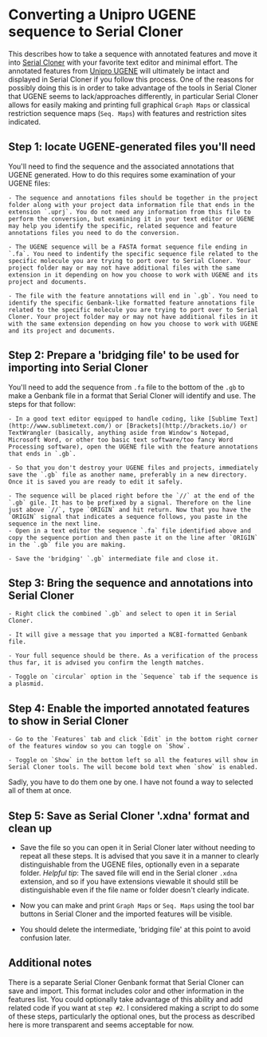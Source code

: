 # Converting a Unipro UGENE sequence to Serial Cloner

This describes how to take a sequence with annotated features and move it into [Serial Cloner](http://serialbasics.free.fr/Serial_Cloner.html) with your favorite text editor and minimal effort. The annotated features from [Unipro UGENE](http://ugene.unipro.ru/) will ultimately be intact and displayed in Serial Cloner if you follow this process. One of the reasons for possibly doing this is in order to take advantage of the tools in Serial Cloner that UGENE seems to lack/approaches differently, in particular Serial Cloner allows for easily making and printing full graphical `Graph Maps` or classical restriction sequence maps (`Seq. Maps`) with features and restriction sites indicated.


## Step 1: locate UGENE-generated files you'll need

You'll need to find the sequence and the associated annotations that UGENE generated. How to do this requires some examination of your UGENE files:

	- The sequence and annotations files should be together in the project folder along with your project data information file that ends in the extension `.uprj`. You do not need any information from this file to perform the conversion, but examining it in your text editor or UGENE may help you identify the specific, related sequence and feature annotations files you need to do the conversion.

	- The UGENE sequence will be a FASTA format sequence file ending in `.fa`. You need to indentify the specific sequence file related to the specific molecule you are trying to port over to Serial Cloner. Your project folder may or may not have additional files with the same extension in it depending on how you choose to work with UGENE and its project and documents.

	- The file with the feature annotations will end in `.gb`. You need to identify the specific Genbank-like formatted feature annotations file related to the specific molecule you are trying to port over to Serial Cloner. Your project folder may or may not have additional files in it with the same extension depending on how you choose to work with UGENE and its project and documents.

## Step 2: Prepare a 'bridging file' to be used for importing into Serial Cloner

You'll need to add the sequence from `.fa` file to the bottom of the `.gb` to make a Genbank file in a format that Serial Cloner will identify and use. The steps for that follow:

	- In a good text editor equipped to handle coding, like [Sublime Text](http://www.sublimetext.com/) or [Brackets](http://brackets.io/) or TextWrangler (basically, anything aside from Window's Notepad, Microsoft Word, or other too basic text software/too fancy Word Processing software), open the UGENE file with the feature annotations that ends in `.gb`.

	- So that you don't destroy your UGENE files and projects, immediately save the `.gb` file as another name, preferably in a new directory. Once it is saved you are ready to edit it safely.

	- The sequence will be placed right before the `//` at the end of the `.gb` gile. It has to be prefixed by a signal. Therefore on the line just above `//`, type `ORIGIN` and hit return. Now that you have the `ORIGIN` signal that indicates a sequence follows, you paste in the sequence in the next line.
	- Open in a text editor the sequence `.fa` file identified above and copy the sequence portion and then paste it on the line after `ORIGIN` in the `.gb` file you are making.

	- Save the 'bridging' `.gb` intermediate file and close it.


## Step 3: Bring the sequence and annotations into Serial Cloner

	- Right click the combined `.gb` and select to open it in Serial Cloner.

	- It will give a message that you imported a NCBI-formatted Genbank file.

	- Your full sequence should be there. As a verification of the process thus far, it is advised you confirm the length matches.

	- Toggle on `circular` option in the `Sequence` tab if the sequence is a plasmid.

## Step 4: Enable the imported annotated features to show in Serial Cloner

	- Go to the `Features` tab and click `Edit` in the bottom right corner of the features window so you can toggle on `Show`.

	- Toggle on `Show` in the bottom left so all the features will show in Serial Cloner tools. The will become bold text when `show` is enabled.

Sadly, you have to do them one by one. I have not found a way to selected all of them at once.

## Step 5: Save as Serial Cloner '.xdna' format and clean up

- Save the file so you can open it in Serial Cloner later without needing to repeat all these steps. It is advised that you save it in a manner to clearly distinguishable from the UGENE files, optionally even in a separate folder.
*Helpful tip*: The saved file will end in the Serial cloner `.xdna` extension, and so if you have extensions viewable it should still be distinguishable even if the file name or folder doesn't clearly indicate.

- Now you can make and print `Graph Maps` or `Seq. Maps` using the tool bar buttons in Serial Cloner and the imported features will be visible.

- You should delete the intermediate, 'bridging file' at this point to avoid confusion later.

## Additional notes

There is a separate Serial Cloner Genbank format that Serial Cloner can save and import. This format includes color and other information in the features list. You could optionally take advantage of this ability and add related code if you want at `step #2`. I considered making a script to do some of these steps, particularly the optional ones, but the process as described here is more transparent and seems acceptable for now.
